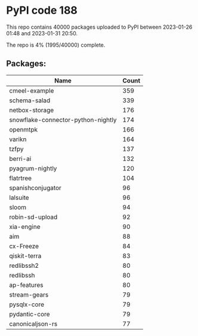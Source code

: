 # PyPI code 188

This repo contains 40000 packages uploaded to PyPI between 
2023-01-26 01:48 and 2023-01-31 20:50.

The repo is 4% (1995/40000) complete.

## Packages:

| Name  | Count |
| ----- | ----- |
| cmeel-example | 359 |
| schema-salad | 339 |
| netbox-storage | 176 |
| snowflake-connector-python-nightly | 174 |
| openmtpk | 166 |
| varikn | 164 |
| tzfpy | 137 |
| berri-ai | 132 |
| pyagrum-nightly | 120 |
| flatrtree | 104 |
| spanishconjugator | 96 |
| lalsuite | 96 |
| sloom | 94 |
| robin-sd-upload | 92 |
| xia-engine | 90 |
| aim | 88 |
| cx-Freeze | 84 |
| qiskit-terra | 83 |
| redlibssh2 | 80 |
| redlibssh | 80 |
| ap-features | 80 |
| stream-gears | 79 |
| pysqlx-core | 79 |
| pydantic-core | 79 |
| canonicaljson-rs | 77 |


